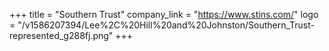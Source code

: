 +++
title = "Southern Trust"
company_link = "https://www.stins.com/"
logo = "/v1586207394/Lee%2C%20Hill%20and%20Johnston/Southern_Trust-represented_g288fj.png"
+++